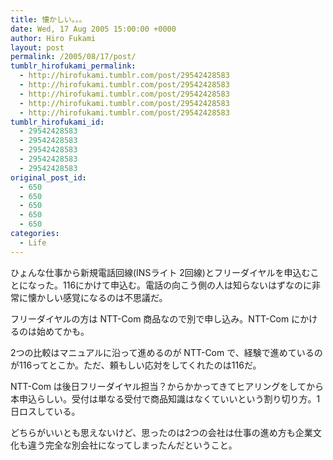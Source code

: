 ```yaml
---
title: 懐かしい。。。
date: Wed, 17 Aug 2005 15:00:00 +0000
author: Hiro Fukami
layout: post
permalink: /2005/08/17/post/
tumblr_hirofukami_permalink:
  - http://hirofukami.tumblr.com/post/29542428583
  - http://hirofukami.tumblr.com/post/29542428583
  - http://hirofukami.tumblr.com/post/29542428583
  - http://hirofukami.tumblr.com/post/29542428583
  - http://hirofukami.tumblr.com/post/29542428583
tumblr_hirofukami_id:
  - 29542428583
  - 29542428583
  - 29542428583
  - 29542428583
  - 29542428583
original_post_id:
  - 650
  - 650
  - 650
  - 650
  - 650
categories:
  - Life
---
```

<div class="section">
  <p>
    ひょんな仕事から新規電話回線(INSライト 2回線)とフリーダイヤルを申込むことになった。116にかけて申込む。電話の向こう側の人は知らないはずなのに非常に懐かしい感覚になるのは不思議だ。
  </p>
  
  <p>
    フリーダイヤルの方は NTT-Com 商品なので別で申し込み。NTT-Com にかけるのは始めてかも。
  </p>
  
  <p>
    2つの比較はマニュアルに沿って進めるのが NTT-Com で、経験で進めているのが116ってとこか。ただ、頼もしい応対をしてくれたのは116だ。
  </p>
  
  <p>
    NTT-Com は後日フリーダイヤル担当？からかかってきてヒアリングをしてから本申込らしい。受付は単なる受付で商品知識はなくていいという割り切り方。1日ロスしている。
  </p>
  
  <p>
    どちらがいいとも思えないけど、思ったのは2つの会社は仕事の進め方も企業文化も違う完全な別会社になってしまったんだということ。
  </p>
</div>